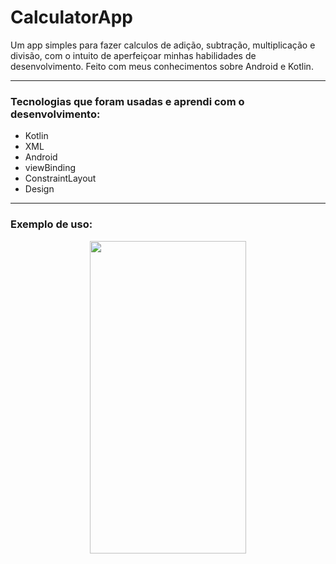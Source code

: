 # CalculatorApp 
Um app simples para fazer calculos de adição, subtração, multiplicação e divisão, com o intuito de aperfeiçoar minhas habilidades de desenvolvimento. 
Feito com meus conhecimentos sobre Android e Kotlin.


---------------------------------
### Tecnologias que foram usadas e aprendi com o desenvolvimento: 

* Kotlin
* XML
* Android
* viewBinding
* ConstraintLayout
* Design

---------------------------------

### Exemplo de uso:
<p align="center">
<img src="https://user-images.githubusercontent.com/102180434/187705548-235424fc-5c2c-47ad-ae53-22cfb6d0801b.gif" width="250" height="500" text-alling="center" />
</p>

